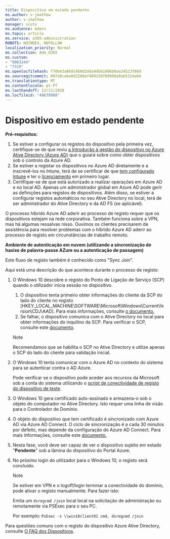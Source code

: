 ```yaml
---
title: Dispositivo em estado pendente
ms.author: v-jmathew
author: v-jmathew
manager: scotv
ms.audience: Admin
ms.topic: article
ms.service: o365-administration
ROBOTS: NOINDEX, NOFOLLOW
localization_priority: Normal
ms.collection: Adm_O365
ms.custom:
- "9003244"
- "7319"
ms.openlocfilehash: f70b43a8b914b0d2dda9db61606b8ae24523f869
ms.sourcegitcommit: 097a8cabe0d2280af489159789988a0ab532dabb
ms.translationtype: MT
ms.contentlocale: pt-PT
ms.lasthandoff: 12/11/2020
ms.locfileid: "49679988"
---
```

# <a name="device-in-pending-state"></a>Dispositivo em estado pendente

**Pré-requisitos:**

1. Se estiver a configurar os registos do dispositivo pela primeira vez, certifique-se de que reviu [a Introdução à gestão do dispositivo no Azure Ative Directory (Azure AD)](https://docs.microsoft.com/azure/active-directory/devices/overview?WT.mc_id=Portal-Microsoft_Azure_Support) que o guiará sobre como obter dispositivos sob o controlo da Azure AD.
2. Se estiver a registar os dispositivos no Azure AD diretamente e a inscrevê-los no Intune, terá de se certificar de que [tem configurado Intune](https://docs.microsoft.com/mem/intune/enrollment/device-enrollment?WT.mc_id=Portal-Microsoft_Azure_Support) e ter o [licenciamento](https://docs.microsoft.com/mem/intune/fundamentals/licenses-assign?WT.mc_id=Portal-Microsoft_Azure_Support) em primeiro lugar.
3. Certifique-se de que está autorizado a realizar operações em Azure AD e no local AD. Apenas um administrador global em Azure AD pode gerir as definições para registos de dispositivos. Além disso, se estiver a configurar registos automáticos no seu Ative Directory no local, terá de ser administrador do Ative Directory e da AD FS (se aplicável).

O processo híbrido Azure AD aderir ao processo de registo requer que os dispositivos estejam na rede corporativa. Também funciona sobre a VPN, mas há algumas ressalvas nisso. Ouvimos os clientes precisarem de assistência para resolver problemas com o híbrido Azure AD aderir ao processo de registo em circunstâncias de trabalho remoto.

**Ambiente de autenticação em nuvem (utilizando a sincronização de haxixe de palavra-passe AZure ou a autenticação de passagem)**

Este fluxo de registo também é conhecido como "Sync Join".

Aqui está uma descrição do que acontece durante o processo de registo:

1. O Windows 10 descobre o registo do Ponto de Ligação de Serviço (SCP) quando o utilizador inicia sessão no dispositivo.

    1. O dispositivo tenta primeiro obter informações do cliente da SCP do lado do cliente no registo [HKEY_LOCAL_MACHINE\SOFTWARE\Microsoft\Windows\CurrentVersion\CDJ\AAD]. Para mais informações, consulte [o documento.](https://docs.microsoft.com/azure/active-directory/devices/hybrid-azuread-join-control)
    1. Se falhar, o dispositivo comunica com o Ative Directory no local para obter informações do inquilino da SCP. Para verificar o SCP, consulte este [documento](https://docs.microsoft.com/azure/active-directory/devices/hybrid-azuread-join-manual#configure-a-service-connection-point).

    > [!NOTE]
    > Recomendamos que se habilita o SCP no Ative Directory e utilize apenas o SCP do lado do cliente para validação inicial.

2. O Windows 10 tenta comunicar com o Azure AD no contexto do sistema para se autenticar contra o AD Azure.

    Pode verificar se o dispositivo pode aceder aos recursos da Microsoft sob a conta do sistema utilizando o [script de conectividade de registo do dispositivo de teste](https://gallery.technet.microsoft.com/Test-Device-Registration-3dc944c0).

3. O Windows 10 gera certificado auto-assinado e armazena-o sob o objeto do computador no Ative Directory. Isto requer uma linha de visão para o Controlador de Domínio.

4. O objeto do dispositivo que tem certificado é sincronizado com Azure AD via Azure AD Connect. O ciclo de sincronização é a cada 30 minutos por defeito, mas depende da configuração do Azure AD Connect. Para mais informações, consulte este [documento.](https://docs.microsoft.com/azure/active-directory/hybrid/how-to-connect-sync-configure-filtering#organizational-unitbased-filtering)

5. Nesta fase, você deve ser capaz de ver o dispositivo sujeito em estado "**Pendente**" sob a lâmina do dispositivo do Portal Azure.

6. No próximo login do utilizador para o Windows 10, o registo será concluído.

    > [!NOTE]
    > Se estiver em VPN e o logoff/login terminar a conectividade do domínio, pode ativar o registo manualmente. Para fazer isto:
    >
    > Emita um `dsregcmd /join` local local na solicitação de administração ou remotamente via PSExec para o seu PC.
    >
    > Por exemplo: `PsExec -s \\win10client01 cmd, dsregcmd /join`

Para questões comuns com o registo do dispositivo Azure Ative Directory, consulte [O FAQ dos Dispositivos](https://docs.microsoft.com/azure/active-directory/devices/faq).
